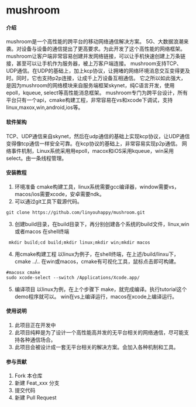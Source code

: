 # mushroom

#### 介绍
mushroom是一个高性能的跨平台的移动网络通信解决方案。
5G、大数据浪潮来袭。对设备与设备的通信提出了更高要求。为此开发了这个高性能的网络框架。
mushroom让客户端非常容易创建并发网络链接，可以让手机快速创建上万条链接，甚至可以让手机作为服务器，被上万客户端连接。
mushroom支持TCP、UDP通信。在UDP的基础上，加上kcp协议，让拥堵的网络环境消息交互变得更及时。同时，它也支持p2p连接，让成千上万设备互相通信。
它之所以如此强大，是因为mushroom的网络模块来自服务端框架skynet，纯C语言开发，使用epoll，kqueue, select等高性能消息框架。
mushroom专门为跨平台设计，所有平台只有一个api，cmake构建工程，非常容易在vs和xcode下调试，支持linux,maxox,win,android,ios等。

#### 软件架构
TCP、UDP通信来自skynet，然后在udp通信的基础上实现kcp协议，让UDP通信变得像tcp通信一样安全可靠。在kcp协议的基础上，非常容易实现p2p通信。
网络事件机制，Linux系统采用用epoll，macox和iOS采用kqueue，win采用select。由一条线程管理。


#### 安装教程

1. 环境准备
cmake构建工具，linux系统需要gcc编译器，window需要vs，macos/ios需要xcode，安卓需要ndk。 
2. 可以通过git工具下载源代码。
```
git clone https://github.com/linyouhappy/mushroom.git
```
3. 创建build目录，在build目录下，再分别创建各个系统的build文件，linux,win或者macos
在shell终端
```
 mkdir build;cd build;mkdir linux;mkdir win;mkdir macos
```
4. 用cmake构建工程
以linux为例子，在shell终端，在上述/build/linxu下，cmake ../..
在win或macos，cmake有可视化工具，鼠标点击即可构建。
```
#macosx cmake
sudo xcode-select --switch /Applications/Xcode.app/
```

5. 编译项目
以linux为例，在上个步骤下 make，就完成编译。执行tutorial这个demo程序就可以。
win在vs上编译运行，macos在xcode上编译运行。

#### 使用说明

1. 此项目正在开发中
2. 此项目纯粹是为了设计一个高性能高并发的无平台相关的网络通信，尽可能支持各种通信场合。
3. 此项目会被设计成一套无平台相关的解决方案。会加入各种机制和工具。

#### 参与贡献

1. Fork 本仓库
2. 新建 Feat_xxx 分支
3. 提交代码
4. 新建 Pull Request


